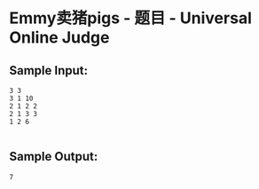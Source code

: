 # Emmy卖猪pigs - 题目 - Universal Online Judge


## Sample Input: 
```
3 3
3 1 10
2 1 2 2
2 1 3 3
1 2 6	


```

## Sample Output: 
```
7
```
